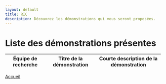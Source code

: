 ```yaml
---
layout: default
title: RIC
description: Découvrez les démonstrations qui vous seront proposées.
---
```


# Liste des démonstrations présentes

| Équipe de recherche | Titre de la démonstration                                    | Courte description de la démonstration                             |
|---------------------|--------------------------------------------------------------|--------------------------------------------------------------------|


[Accueil](./index.html)
